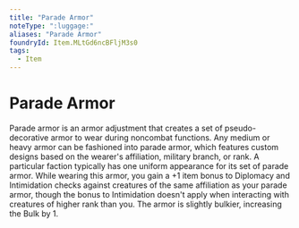 ```yaml
---
title: "Parade Armor"
noteType: ":luggage:"
aliases: "Parade Armor"
foundryId: Item.MLtGd6ncBFljM3s0
tags:
  - Item
---
```


# Parade Armor

Parade armor is an armor adjustment that creates a set of pseudo-decorative armor to wear during noncombat functions. Any medium or heavy armor can be fashioned into parade armor, which features custom designs based on the wearer's affiliation, military branch, or rank. A particular faction typically has one uniform appearance for its set of parade armor. While wearing this armor, you gain a +1 item bonus to Diplomacy and Intimidation checks against creatures of the same affiliation as your parade armor, though the bonus to Intimidation doesn't apply when interacting with creatures of higher rank than you. The armor is slightly bulkier, increasing the Bulk by 1.
